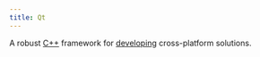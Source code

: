 ```yaml
---
title: Qt
---
```


A robust [C++](/tags/cpp) framework for [developing](/tags/programming) cross-platform solutions.
